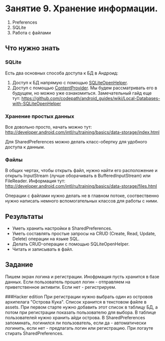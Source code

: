 # Занятие 9. Хранение информации.

1. Preferences
2. SQLite
3. Работа с файлами

## Что нужно знать
### SQLite
Есть два основных способа доступа к БД в Андроид:
1. Доступ к БД напрямую с помощью [SQLiteOpenHelper](http://developer.android.com/intl/ru/training/basics/data-storage/databases.html). 
2. Доступ с помощью [ContentProvider](http://developer.android.com/intl/ru/guide/topics/providers/content-providers.html). Мы будем рассматривать его в будущем, но можно уже ознакомиться.
Замечательный гайд еще тут:
https://github.com/codepath/android_guides/wiki/Local-Databases-with-SQLiteOpenHelper
### Хранение простых данных
Все довольно просто, начать можно тут:
http://developer.android.com/intl/ru/training/basics/data-storage/index.html

Для SharedPreferences можно делать класс-обертку для удобного доступа к данным.

### Файлы
В общих чертах, чтобы открыть файл, нужно найти его расположение и открыть InputStream (лучше оборачивать в BufferedInputStream) или FileReader.
Информация тут:
http://developer.android.com/intl/ru/training/basics/data-storage/files.html

Операции с файлами нужно делать не в главном потоке, соотвественно нужно написать немного вспомогательных классов для работы с ними.

## Результаты
* Уметь хранить настройки в SharedPreferences. 
* Уметь составлять простые запросы на CRUD (Create, Read, Update, Delete) операции на языке SQL.
* Делать CRUD-операции с помощью SQLiteOpenHelper.
* Читать и записывать в файл.

## Задание 
Пишем экран логина и регистрации. Инофрмация пусть хранится в базе данных. Если пользователь прошел логин - отправляем на приветственное активити. Если нет - регистрируем. 

###Hacker edition
При регистрации нужно выбрать один из островов архипелага "Острова Кука". Список хранится в текстовом файле в assets. При первом старте нужно добавить этот список в таблицу БД, а потом при регистрации показать пользователю для выбора. В таблице пользователей нужно хранить айди острова. 
В SharedPreferences запоминать, логинился ли пользователь, если да - автоматически логинить, если нет - предлагать логин или регистрацию.
При логауте стирать SharedPreferences. 

